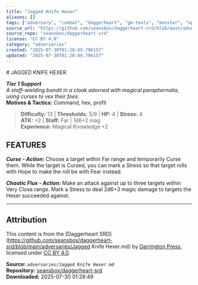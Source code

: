```yaml
---
title: "Jagged Knife Hexer"
aliases: []
tags: ["adversary", "combat", "daggerheart", "gm-tools", "monster", "npc", "reference", "srd", "ttrpg"]
source_url: "https://github.com/seansbox/daggerheart-srd/blob/main/adversaries/Jagged Knife Hexer.md"
source_repo: "seansbox/daggerheart-srd"
license: "CC BY 4.0"
category: "adversaries"
created: "2025-07-30T01:28:49.796157"
updated: "2025-07-30T01:28:49.796157"
---
```


﻿# JAGGED KNIFE HEXER

***Tier 1 Support***  
*A staff-wielding bandit in a cloak adorned with magical paraphernalia, using curses to vex their foes.*  
**Motives & Tactics:** Command, hex, profit

> **Difficulty:** 13 | **Thresholds:** 5/9 | **HP:** 4 | **Stress:** 4  
> **ATK:** +2 | **Staff:** Far | 1d6+2 mag  
> **Experience:** Magical Knowledge +2

## FEATURES

***Curse - Action:*** Choose a target within Far range and temporarily Curse them. While the target is Cursed, you can mark a Stress so that target rolls with Hope to make the roll be with Fear instead.

***Chaotic Flux - Action:*** Make an attack against up to three targets within Very Close range. Mark a Stress to deal 2d6+3 magic damage to targets the Hexer succeeded against.

---

## Attribution

This content is from the [Daggerheart SRD](https://github.com/seansbox/daggerheart-srd/blob/main/adversaries/Jagged Knife Hexer.md) by [Darrington Press](https://darringtonpress.com/), licensed under [CC BY 4.0](https://creativecommons.org/licenses/by/4.0/).

**Source:** `adversaries/Jagged Knife Hexer.md`  
**Repository:** [seansbox/daggerheart-srd](https://github.com/seansbox/daggerheart-srd)  
**Downloaded:** 2025-07-30 01:28:49

